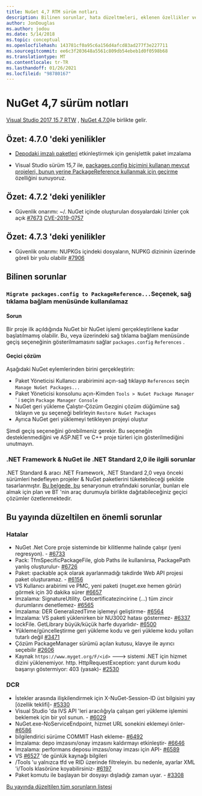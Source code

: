 ```yaml
---
title: NuGet 4,7 RTM sürüm notları
description: Bilinen sorunlar, hata düzeltmeleri, eklenen özellikler ve CCR 'ler dahil olmak üzere NuGet 4.7.0 için sürüm notları.
author: JonDouglas
ms.author: jodou
ms.date: 5/14/2018
ms.topic: conceptual
ms.openlocfilehash: 143781cf0a95c6a156d4afcd83ad277f3e227711
ms.sourcegitcommit: ee6c3f203648a5561c809db54ebeb1d0f0598b68
ms.translationtype: MT
ms.contentlocale: tr-TR
ms.lasthandoff: 01/26/2021
ms.locfileid: "98780167"
---
```

# <a name="nuget-47-release-notes"></a>NuGet 4,7 sürüm notları

[Visual Studio 2017 15,7 RTW](https://www.visualstudio.com/news/releasenotes/vs2017-relnotes) , [NuGet 4.7.0](https://dist.nuget.org/win-x86-commandline/v4.7.0/nuget.exe)ile birlikte gelir.

## <a name="summary-whats-new-in-470"></a>Özet: 4.7.0 'deki yenilikler

* [Depodaki imzalı paketleri](https://github.com/NuGet/Home/wiki/Repository-Signatures) etkinleştirmek için genişlettik paket imzalama

* Visual Studio sürüm 15,7 ile, [packages.config biçimini kullanan mevcut projeleri, bunun yerine PackageReference kullanmak için geçirme](../consume-packages/migrate-packages-config-to-package-reference.md) özelliğini sunuyoruz.

## <a name="summary-whats-new-in-472"></a>Özet: 4.7.2 'deki yenilikler

* Güvenlik onarımı: ~/. NuGet içinde oluşturulan dosyalardaki Izinler çok açık [#7673](https://github.com/NuGet/Home/issues/7673) [CVE-2019-0757](https://portal.msrc.microsoft.com/en-us/security-guidance/advisory/CVE-2019-0757)

## <a name="summary-whats-new-in-473"></a>Özet: 4.7.3 'deki yenilikler

* Güvenlik onarımı: NUPKGs içindeki dosyaların, NUPKG dizininin üzerinde göreli bir yolu olabilir [#7906](https://github.com/NuGet/Home/issues/7906)

## <a name="known-issues"></a>Bilinen sorunlar

### <a name="the-migrate-packagesconfig-to-packagereference-option-is-not-available-in-the-right-click-context-menu"></a>`Migrate packages.config to PackageReference...`Seçenek, sağ tıklama bağlam menüsünde kullanılamaz

#### <a name="issue"></a>Sorun

Bir proje ilk açıldığında NuGet bir NuGet işlemi gerçekleştirilene kadar başlatılmamış olabilir. Bu, veya üzerindeki sağ tıklama bağlam menüsünde geçiş seçeneğinin gösterilmamasını sağlar `packages.config` `References` .

#### <a name="workaround"></a>Geçici çözüm

Aşağıdaki NuGet eylemlerinden birini gerçekleştirin:
* Paket Yöneticisi Kullanıcı arabirimini açın-sağ tıklayıp `References` seçin `Manage NuGet Packages...`
* Paket Yöneticisi konsolunu açın-Kimden `Tools > NuGet Package Manager` ' i seçin `Package Manager Console`
* NuGet geri yükleme Çalıştır-Çözüm Gezgini çözüm düğümüne sağ tıklayın ve şu seçeneği belirleyin `Restore NuGet Packages`
* Ayrıca NuGet geri yüklemeyi tetikleyen projeyi oluştur

Şimdi geçiş seçeneğini görebilmeniz gerekir. Bu seçeneğin desteklenmediğini ve ASP.NET ve C++ proje türleri için gösterilmediğini unutmayın.

### <a name="issues-with-net-standard-20-with-net-framework--nuget"></a>.NET Framework & NuGet ile .NET Standard 2,0 ile ilgili sorunlar

.NET Standard & aracı .NET Framework, .NET Standard 2,0 veya önceki sürümleri hedefleyen projeler & NuGet paketlerini tüketebileceği şekilde tasarlanmıştır. [Bu belgede, bu](https://github.com/dotnet/standard/issues/481) senaryonun etrafındaki sorunlar, bunları ele almak için plan ve BT 'nin araç durumuyla birlikte dağıtabileceğiniz geçici çözümler özetlenmektedir.

## <a name="top-issues-fixed-in-this-release"></a>Bu yayında düzeltilen en önemli sorunlar

### <a name="bugs"></a>Hatalar

* NuGet .Net Core proje sisteminde bir kilitlenme halinde çalışır (yeni regresyon). - [#6733](https://github.com/NuGet/Home/issues/6733)
* Pack: TfmSpecificPackageFile, glob Paths ile kullanılırsa, PackagePath yanlış oluşturulur- [#6726](https://github.com/NuGet/Home/issues/6726)
* Paket: ıpackable açık olarak ayarlanmadığı takdirde Web API projesi paket oluşturamaz. - [#6156](https://github.com/NuGet/Home/issues/6156)
* VS Kullanıcı arabirimi ve PMC, yeni paketi (nuget.exe hemen görür) görmek için 30 dakika sürer [#6657](https://github.com/NuGet/Home/issues/6657)
* İmzalama: SignatureUtility. Getcertificatezincirine (...) tüm zincir durumlarını denetlemez- [#6565](https://github.com/NuGet/Home/issues/6565)
* İmzalama: DER GeneralizedTime işlemeyi geliştirme- [#6564](https://github.com/NuGet/Home/issues/6564)
* İmzalama: VS paketi yüklenirken bir NU3002 hatası göstermez- [#6337](https://github.com/NuGet/Home/issues/6337)
* lockFile. GetLibrary büyük/küçük harfe duyarlıdır- [#6500](https://github.com/NuGet/Home/issues/6500)
* Yükleme/güncelleştirme geri yükleme kodu ve geri yükleme kodu yolları tutarlı değil [#3471](https://github.com/NuGet/Home/issues/3471)
* Çözüm PackageManager sürümü açılan kutusu, klavye ile ayırıcı seçebilir [#2606](https://github.com/NuGet/Home/issues/2606)
* Kaynak `https://www.myget.org/F/<id>` ---> sistemi .NET için hizmet dizini yüklenemiyor. http. HttpRequestException: yanıt durum kodu başarıyı göstermiyor: 403 (yasak)- [#2530](https://github.com/NuGet/Home/issues/2530)

### <a name="dcrs"></a>DCR

* İstekler arasında ilişkilendirmek için X-NuGet-Session-ID üst bilgisini yay [özellik teklifi]- [#5330](https://github.com/NuGet/Home/issues/5330)
* Visual Studio 'da IVS API 'leri aracılığıyla çalışan geri yükleme işlemini beklemek için bir yol sunun. - [#6029](https://github.com/NuGet/Home/issues/6029)
* NuGet.exe-NoServiceEndpoint, hizmet URL sonekini eklemeyi önler- [#6586](https://github.com/NuGet/Home/issues/6586)
* bilgilendirici sürüme COMMIT Hash ekleme- [#6492](https://github.com/NuGet/Home/issues/6492)
* İmzalama: depo imzasını/onay imzasını kaldırmayı etkinleştir- [#6646](https://github.com/NuGet/Home/issues/6646)
* İmzalama: performans deposu imzası/onay imzası için API- [#6589](https://github.com/NuGet/Home/issues/6589)
* VS [#6527](https://github.com/NuGet/Home/issues/6527) 'de günlük kaynağı bilgileri
* /Tools 'u yalnızca tfd ve RID üzerinde filtreleyin. bu nedenle, ayarlar XML 'i/Tools klasörüne koyabilirsiniz- [#6197](https://github.com/NuGet/Home/issues/6197)
* Paket komutu ile başlayan bir dosyayı dışladığı zaman uyar.  - [#3308](https://github.com/NuGet/Home/issues/3308)

[Bu yayında düzeltilen tüm sorunların listesi](https://github.com/NuGet/Home/issues?q=is%3Aissue+is%3Aclosed+milestone%3A%224.7")
